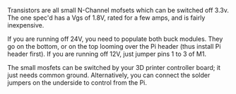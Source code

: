 Transistors are all small N-Channel mofsets which can be switched off 3.3v.
The one spec'd has a Vgs of 1.8V, rated for a few amps, and is fairly
inexpensive.

If you are running off 24V, you need to populate both buck modules.  They go
on the bottom, or on the top looming over the Pi header (thus install Pi
header first).  If you are running off 12V, just jumper pins 1 to 3 of M1.

The small mosfets can be switched by your 3D printer controller board; it just
needs common ground.  Alternatively, you can connect the solder jumpers on the
underside to control from the Pi.
